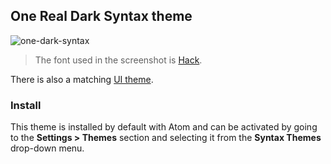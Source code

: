 ## One Real Dark Syntax theme

![one-dark-syntax](https://i.ibb.co/8xmS30n/one-dark-saturated-real-dark-preview.png)

> The font used in the screenshot is [Hack](https://sourcefoundry.org/hack/).

There is also a matching [UI theme](https://atom.io/themes/one-dark-ui).

### Install

This theme is installed by default with Atom and can be activated by going to the __Settings > Themes__ section and selecting it from the __Syntax Themes__ drop-down menu.
